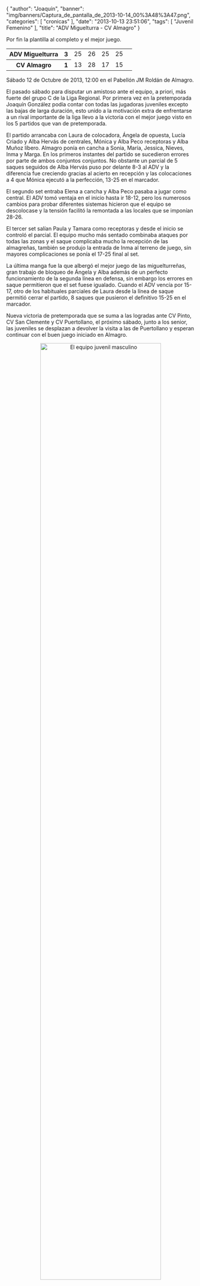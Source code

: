 {
  "author": "Joaquín", 
  "banner": "img/banners/Captura_de_pantalla_de_2013-10-14_00%3A48%3A47.png", 
  "categories": [
    "cronicas"
  ], 
  "date": "2013-10-13 23:51:06", 
  "tags": [
    "Juvenil Femenino"
  ], 
  "title": "ADV Miguelturra - CV Almagro"
}

Por fin la plantilla al completo y el mejor juego.

<table width="50%">
  <tr>
	<th>ADV Miguelturra</th><th>3</th>
	<td>25</td><td>26</td><td>25</td><td>25</td><td></td>
  </tr>
  <tr>
	<th>CV Almagro</th><th>1</th>
	<td>13</td><td>28</td><td>17</td><td>15</td><td></td>
  </tr>
</table>

Sábado 12 de Octubre de 2013, 12:00 en el Pabellón JM Roldán de Almagro.

El pasado sábado para disputar un amistoso ante el equipo, a priori, más fuerte del grupo C de la Liga Regional. Por primera vez en la pretemporada Joaquín González podía contar con todas las jugadoras juveniles excepto las bajas de larga duración, esto unido a la motivación extra de enfrentarse a un rival importante de la liga llevo a la victoria con el mejor juego visto en los 5 partidos que van de pretemporada.

El partido arrancaba con Laura de colocadora, Ángela de opuesta, Lucía Criado y Alba Hervás de centrales, Mónica y Alba Peco receptoras y Alba Muñoz líbero. Almagro ponía en cancha a Sonia, María, Jessica, Nieves, Inma y Marga. En los primeros instantes del partido se sucedieron errores por parte de ambos conjuntos conjuntos. No obstante un parcial de 5 saques seguidos de Alba Hervás puso por delante 8-3 al ADV y la diferencia fue creciendo gracias al acierto en recepción y las colocaciones a 4 que Mónica ejecutó a la perfección, 13-25 en el marcador.

El segundo set entraba Elena a cancha y Alba Peco pasaba a jugar como central. El ADV tomó ventaja en el inicio hasta ir 18-12, pero los numerosos cambios para probar diferentes sistemas hicieron que el equipo se descolocase y la tensión facilitó la remontada a las locales que se imponían 28-26.

El tercer set salían Paula y Tamara como receptoras y desde el inicio se controló el parcial. El equipo mucho más sentado combinaba ataques por todas las zonas y el saque complicaba mucho la recepción de las almagreñas, también se produjo la entrada de Inma al terreno de juego, sin mayores complicaciones se ponía el 17-25 final al set.

La última manga fue la que albergó el mejor juego de las miguelturreñas, gran trabajo de bloqueo de Ángela y Alba además de un perfecto funcionamiento de la segunda línea en defensa, sin embargo los errores en saque permitieron que el set fuese igualado. Cuando el ADV vencía por 15-17, otro de los habituales parciales de Laura desde la línea de saque permitió cerrar el partido, 8 saques que pusieron el definitivo 15-25 en el marcador.

Nueva victoria de pretemporada que se suma a las logradas ante CV Pinto, CV San Clemente y CV Puertollano, el próximo sábado, junto a los senior, las juveniles se desplazan a devolver la visita a las de Puertollano y esperan continuar con el buen juego iniciado en Almagro.

<center>
<a target="_new" href="http://www.advmiguelturra.org/img/banners/Captura%20de%20pantalla%20de%202013-10-14%2000%3A48%3A47.png"> 
<img alt="El equipo juvenil masculino" width="80%" align="center" src="http://www.advmiguelturra.org/img/banners/Captura%20de%20pantalla%20de%202013-10-14%2000%3A48%3A47.png"/> </a>
</center>



